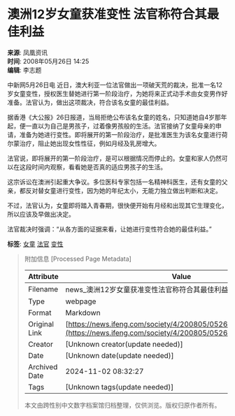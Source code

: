 # 澳洲12岁女童获准变性 法官称符合其最佳利益

**来源**: 凤凰资讯  
**时间**: 2008年05月26日 14:25  
**编辑**: 李志题  

中新网5月26日电 近日，澳大利亚一位法官做出一项破天荒的裁决，批准一名12岁女童变性，授权医生替她进行第一阶段治疗，为她将来正式动手术由女变男作好准备。法官认为，做出这项裁决，符合该名女童的最佳利益。

据香港《大公报》26日报道，当局拒绝公布该名女童的姓名，只知道她自4岁那年起，便一直以为自己是男孩子，过着像男孩般的生活。法官接纳了女童母亲的申请，准备为她进行变性。即将展开的第一阶段治疗，是批准医生为该名女童进行荷尔蒙治疗，阻止她出现女性性征，例如月经及乳房增大。

法官说，即将展开的第一阶段治疗，是可以根据情况而停止的。女童和家人仍然可以在这段时间内观察，看看她是否真的适应男孩子的生活。

这宗诉讼在澳洲引起重大争议。多位医科专家包括一名精神科医生，还有女童的父亲，都反对替女童进行变性，因为她的年纪太小，无能力独立做出判断和决定。

不过，法官认为，女童即将踏入青春期，很快便开始有月经和出现其它生理变化，所以应该及早做出决定。

法官裁决时强调：“从各方面的证据来看，让她进行变性符合她的最佳利益。”

**标签**: [女童](#) [法官](#) [变性](#)

> 附加信息 [Processed Page Metadata]
>
> | Attribute       | Value                                  |
> |-----------------|----------------------------------------|
> | Filename        | news_澳洲12岁女童获准变性法官称符合其最佳利益.md                             |
> | Type            | webpage                                 |
> | Format          | Markdown                               |
> | Original Link   | [https://news.ifeng.com/society/4/200805/0526_346_562820.shtml](https://news.ifeng.com/society/4/200805/0526_346_562820.shtml)                       |
> | Creator         | [Unknown creator(update needed)]                              |
> | Date            | [Unknown date(update needed)]                                 |
> | Archived Date   | 2024-11-02 08:32:27                             |
> | Tags            | [Unknown tags(update needed)]                                 |
>
> 本文由跨性别中文数字档案馆归档整理，仅供浏览。版权归原作者所有。
>